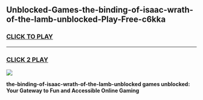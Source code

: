 
## Unblocked-Games-the-binding-of-isaac-wrath-of-the-lamb-unblocked-Play-Free-c6kka
<h3>
<a href="https://premium76.site?title=the-binding-of-isaac-wrath-of-the-lamb-unblocked&ref=17A">CLICK TO PLAY</a></h3>
<hr>

<h3>
<a href="https://premium76.site?title=the-binding-of-isaac-wrath-of-the-lamb-unblocked&ref=17A">CLICK 2 PLAY</a>
  
</h3>

<a href="https://premium76.site?title=the-binding-of-isaac-wrath-of-the-lamb-unblocked&ref=17A"><img src="https://clearcache.store/games.png"></a>


**the-binding-of-isaac-wrath-of-the-lamb-unblocked games unblocked: Your Gateway to Fun and Accessible Online Gaming**
